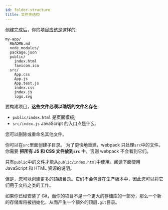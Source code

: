 ```yaml
---
id: folder-structure
title: 文件夹结构
---
```


创建完成后，你的项目应该是这样的:

```
my-app/
  README.md
  node_modules/
  package.json
  public/
    index.html
    favicon.ico
  src/
    App.css
    App.js
    App.test.js
    index.css
    index.js
    logo.svg
```

要构建项目，**这些文件必须以确切的文件名存在**:

- `public/index.html` 是页面模板;
- `src/index.js` JavaScript 的入口点是什么.

您可以删除或重命名其他文件。

你可以在`src`里面创建子目录。
为了更快地重建，webpack 只处理`src`中的文件。
你需要 **把所有 JS 和 CSS 文件放到`src`** 中，否则 webpack 不会看到它们。

只有`public`中的文件才能从`public/index.html`中使用。阅读下面使用 JavaScript 和 HTML 资源的说明。

但是，您可以创建更多的顶级目录。它们不会包含在生产版本中，因此您可以将它们用于文档之类的工作。

如果你已经安装了 Git，而你的项目不是一个更大的存储库的一部分，那么一个新的存储库将被初始化，从而产生一个额外的顶层`.git`目录。
